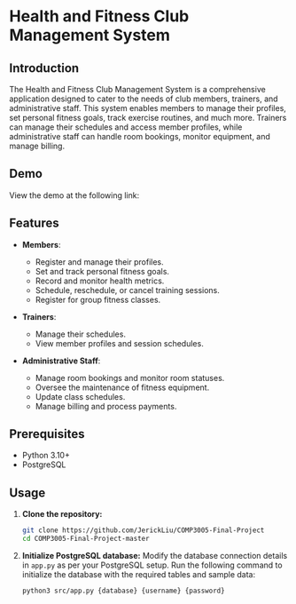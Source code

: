 # Health and Fitness Club Management System

## Introduction
The Health and Fitness Club Management System is a comprehensive application designed to cater to the needs of club members, trainers, and administrative staff. This system enables members to manage their profiles, set personal fitness goals, track exercise routines, and much more. Trainers can manage their schedules and access member profiles, while administrative staff can handle room bookings, monitor equipment, and manage billing.

## Demo
View the demo at the following link: 

## Features
- **Members**:
  - Register and manage their profiles.
  - Set and track personal fitness goals.
  - Record and monitor health metrics.
  - Schedule, reschedule, or cancel training sessions.
  - Register for group fitness classes.

- **Trainers**:
  - Manage their schedules.
  - View member profiles and session schedules.

- **Administrative Staff**:
  - Manage room bookings and monitor room statuses.
  - Oversee the maintenance of fitness equipment.
  - Update class schedules.
  - Manage billing and process payments.

## Prerequisites
- Python 3.10+
- PostgreSQL

## Usage

1. **Clone the repository:**
   ```bash
   git clone https://github.com/JerickLiu/COMP3005-Final-Project
   cd COMP3005-Final-Project-master
   ```
2. **Initialize PostgreSQL database:**
    Modify the database connection details in `app.py` as per your PostgreSQL setup.
    Run the following command to initialize the database with the required tables and sample data:
    ```bash
    python3 src/app.py {database} {username} {password}
    ```
